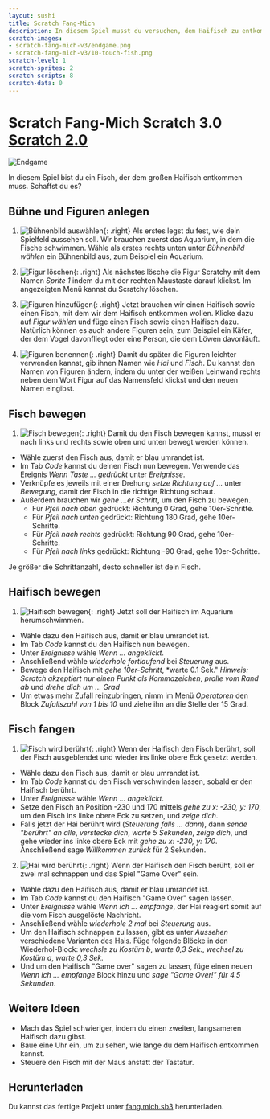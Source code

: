 ```yaml
---
layout: sushi
title: Scratch Fang-Mich
description: In diesem Spiel musst du versuchen, dem Haifisch zu entkommen.
scratch-images:
- scratch-fang-mich-v3/endgame.png
- scratch-fang-mich-v3/10-touch-fish.png
scratch-level: 1
scratch-sprites: 2
scratch-scripts: 8
scratch-data: 0
---
```


# Scratch Fang-Mich <span class="badge badge-scratch3">Scratch 3.0</span> <a href="scratch-fang-mich.html" class="change-scratch-version">Scratch 2.0</a>

![Endgame](scratch-fang-mich-v3/endgame.png)

In diesem Spiel bist du ein Fisch, der dem großen Haifisch entkommen muss. Schaffst du es?

## Bühne und Figuren anlegen

1. ![Bühnenbild auswählen](scratch-fang-mich-v3/01-background.png){: .right}
Als erstes legst du fest, wie dein Spielfeld aussehen soll. Wir brauchen zuerst das Aquarium, in dem die Fische schwimmen. Wähle als erstes rechts unten unter *Bühnenbild wählen* ein Bühnenbild aus, zum Beispiel ein Aquarium.

2. ![Figur löschen](scratch-fang-mich-v3/02-delete-scratchy.png){: .right}
Als nächstes lösche die Figur Scratchy mit dem Namen *Sprite 1* indem du mit der rechten Maustaste darauf klickst.
Im angezeigten Menü kannst du Scratchy löschen.

3. ![Figuren hinzufügen](scratch-fang-mich-v3/03-fish.png){: .right}
Jetzt brauchen wir einen Haifisch sowie einen Fisch, mit dem wir dem Haifisch entkommen wollen. Klicke dazu auf *Figur wählen* und füge einen Fisch sowie einen Haifisch dazu. Natürlich können es auch andere Figuren sein, zum Beispiel ein Käfer, der dem Vogel davonfliegt oder eine Person, die dem Löwen davonläuft.

7. ![Figuren benennen](scratch-fang-mich-v3/07-rename.png){: .right}
Damit du später die Figuren leichter verwenden kannst, gib ihnen Namen wie *Hai* und *Fisch*. Du kannst den Namen von Figuren ändern, indem du unter der weißen Leinwand rechts neben dem Wort Figur auf das Namensfeld klickst und den neuen Namen eingibst.

## Fisch bewegen

1. ![Fisch bewegen](scratch-fang-mich-v3/08-move-fish.png){: .right}
Damit du den Fisch bewegen kannst, musst er nach links und rechts sowie oben und unten bewegt werden können.

  * Wähle zuerst den Fisch aus, damit er blau umrandet ist.
  * Im Tab *Code* kannst du deinen Fisch nun bewegen. Verwende das Ereignis *Wenn Taste ... gedrückt* unter *Ereignisse*.
  * Verknüpfe es jeweils mit einer Drehung *setze Richtung auf ...* unter *Bewegung*, damit der Fisch in die richtige Richtung schaut.
  * Außerdem brauchen wir *gehe ...er Schritt*, um den Fisch zu bewegen.
    * Für *Pfeil nach oben* gedrückt: Richtung 0 Grad, gehe 10er-Schritte.
    * Für *Pfeil nach unten* gedrückt: Richtung 180 Grad, gehe 10er-Schritte.
    * Für *Pfeil nach rechts* gedrückt: Richtung 90 Grad, gehe 10er-Schritte.
    * Für *Pfeil nach links* gedrückt: Richtung -90 Grad, gehe 10er-Schritte.

Je größer die Schrittanzahl, desto schneller ist dein Fisch.

## Haifisch bewegen

1. ![Haifisch bewegen](scratch-fang-mich-v3/09-move-shark.png){: .right}
Jetzt soll der Haifisch im Aquarium herumschwimmen.

  * Wähle dazu den Haifisch aus, damit er blau umrandet ist.
  * Im Tab *Code* kannst du den Haifisch nun bewegen.
  * Unter *Ereignisse* wähle *Wenn ... angeklickt*.
  * Anschließend wähle *wiederhole fortlaufend* bei *Steuerung* aus.
  * Bewege den Haifisch mit *gehe 10er-Schritt*, *warte 0.1 Sek." *Hinweis: Scratch akzeptiert nur einen Punkt als Kommazeichen*, *pralle vom Rand ab* und *drehe dich um ... Grad*
  * Um etwas mehr Zufall reinzubringen, nimm im Menü *Operatoren* den Block *Zufallszahl von 1 bis 10* und ziehe ihn an die Stelle der 15 Grad.

## Fisch fangen

1. ![Fisch wird berührt](scratch-fang-mich-v3/10-touch-fish.png){: .right}
Wenn der Haifisch den Fisch berührt, soll der Fisch ausgeblendet und wieder ins linke obere Eck gesetzt werden.

  * Wähle dazu den Fisch aus, damit er blau umrandet ist.
  * Im Tab *Code* kannst du den Fisch verschwinden lassen, sobald er den Haifisch berührt.
  * Unter *Ereignisse* wähle *Wenn ... angeklickt*.
  * Setze den Fisch an Position -230 und 170 mittels *gehe zu x: -230, y: 170*, um den Fisch ins linke obere Eck zu setzen, und *zeige dich*.
  * Falls jetzt der Hai berührt wird (*Steuerung* *falls ... dann*), dann *sende "berührt" an alle*, *verstecke dich*, *warte 5 Sekunden*, *zeige dich*, und gehe wieder ins linke obere Eck mit *gehe zu x: -230, y: 170*. Anschließend sage *Willkommen zurück* für 2 Sekunden.

2. ![Hai wird berührt](scratch-fang-mich-v3/11-touch-shark.png){: .right}
Wenn der Haifisch den Fisch berüht, soll er zwei mal schnappen und das Spiel "Game Over" sein.

  * Wähle dazu den Haifisch aus, damit er blau umrandet ist.
  * Im Tab *Code* kannst du den Haifisch "Game Over" sagen lassen.
  * Unter *Ereignisse* wähle *Wenn ich ... empfange*, der Hai reagiert somit auf die vom Fisch ausgelöste Nachricht.
  * Anschließend wähle *wiederhole 2 mal* bei *Steuerung* aus.
  * Um den Haifisch schnappen zu lassen, gibt es unter *Aussehen* verschiedene Varianten des Hais. Füge folgende Blöcke in den Wiederhol-Block: *wechsle zu Kostüm b*, *warte 0,3 Sek.*, *wechsel zu Kostüm a*, *warte 0,3 Sek.*
  * Und um den Haifisch "Game over" sagen zu lassen, füge einen neuen *Wenn ich ... empfange* Block hinzu und *sage "Game Over!" für 4.5 Sekunden*.

## Weitere Ideen

* Mach das Spiel schwieriger, indem du einen zweiten, langsameren Haifisch dazu gibst.
* Baue eine Uhr ein, um zu sehen, wie lange du dem Haifisch entkommen kannst.
* Steuere den Fisch mit der Maus anstatt der Tastatur.

## Herunterladen

Du kannst das fertige Projekt unter [fang.mich.sb3](scratch-fang-mich-v3/fang-mich.sb3) herunterladen.